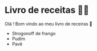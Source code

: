 # Livro de receitas :man_cook:

Olá ! Bom vindo ao meu livro de receiras :wave:

 - Strogonoff de frango
 - Pudim
 - Pavê


